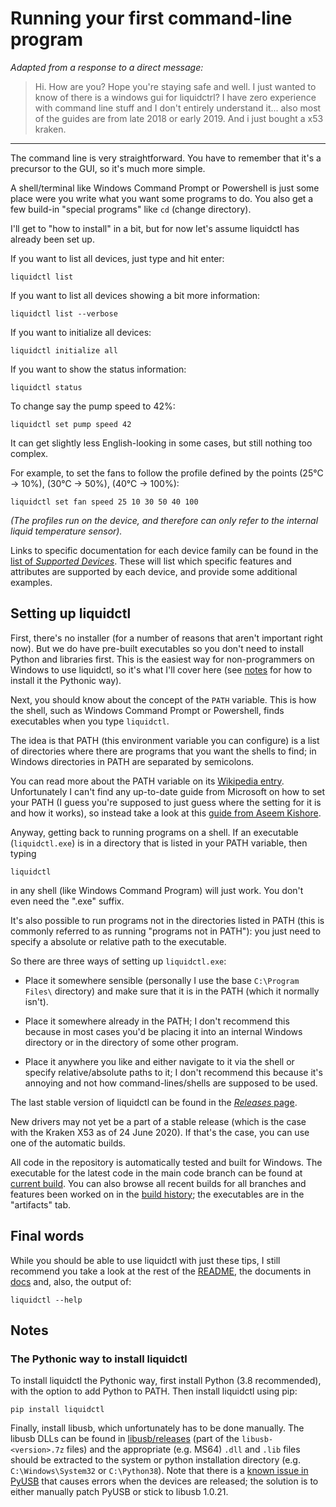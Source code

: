 # Running your first command-line program

_Adapted from a response to a direct message:_

> Hi. How are you? Hope you're staying safe and well. I just wanted to know of
> there is a windows gui for liquidctrl?
> I have zero experience with command line stuff and I don't entirely understand
> it... also most of the guides are from late 2018 or early 2019.
> And i just bought a x53 kraken.

---

The command line is very straightforward.  You have to remember that it's a
precursor to the GUI, so it's much more simple.

A shell/terminal like Windows Command Prompt or Powershell is just some place
were you write what you want some programs to do.  You also get a few build-in
"special programs" like `cd` (change directory).

I'll get to "how to install" in a bit, but for now let's assume liquidctl has
already been set up.

If you want to list all devices, just type and hit enter:

    liquidctl list

If you want to list all devices showing a bit more information:

    liquidctl list --verbose

If you want to initialize all devices:

    liquidctl initialize all

If you want to show the status information:

    liquidctl status

To change say the pump speed to 42%:

    liquidctl set pump speed 42

It can get slightly less English-looking in some cases, but still nothing too
complex.

For example, to set the fans to follow the profile defined by the points (25°C
-> 10%), (30°C -> 50%), (40°C -> 100%):

    liquidctl set fan speed 25 10 30 50 40 100

_(The profiles run on the device, and therefore can only refer to the internal
liquid temperature sensor)._

Links to specific documentation for each device family can be found in the
[list of _Supported Devices_].  These will list which specific features and
attributes are supported by each device, and provide some additional examples.

[list of _Supported Devices_]: ../../README.md#supported-devices

## Setting up liquidctl

First, there's no installer (for a number of reasons that aren't important
right now).  But we do have pre-built executables so you don't need to install
Python and libraries first.  This is the easiest way for non-programmers on
Windows to use liquidctl, so it's what I'll cover here (see [notes] for how to
install it the Pythonic way).

[notes]: #notes

Next, you should know about the concept of the `PATH` variable.  This is how
the shell, such as Windows Command Prompt or Powershell, finds executables when
you type `liquidctl`.

The idea is that PATH (this environment variable you can configure) is a list
of directories where there are programs that you want the shells to find; in
Windows directories in PATH are separated by semicolons.

You can read more about the PATH variable on its [Wikipedia entry].
Unfortunately I can't find any up-to-date guide from Microsoft on how to set
your PATH (I guess you're supposed to just guess where the setting for it is
and how it works), so instead take a look at this [guide from Aseem Kishore].

[Wikipedia entry]: https://en.wikipedia.org/wiki/PATH_(variable)
[guide from Aseem Kishore]: https://helpdeskgeek.com/windows-10/add-windows-path-environment-variable/

Anyway, getting back to running programs on a shell.  If an executable
(`liquidctl.exe`) is in a directory that is listed in your PATH variable, then
typing

    liquidctl

in any shell (like Windows Command Program) will just work.  You don't even
need the ".exe" suffix.

It's also possible to run programs not in the directories listed in PATH (this
is commonly referred to as running "programs not in PATH"): you just need to
specify a absolute or relative path to the executable.

So there are three ways of setting up `liquidctl.exe`:

* Place it somewhere sensible (personally I use the base `C:\Program Files\`
  directory) and make sure that it is in the PATH (which it normally isn't).

* Place it somewhere already in the PATH; I don't recommend this because in
  most cases you'd be placing it into an internal Windows directory or in the
  directory of some other program.

* Place it anywhere you like and either navigate to it via the shell or specify
  relative/absolute paths to it; I don't recommend this because it's annoying
  and not how command-lines/shells are supposed to be used.

The last stable version of liquidctl can be found in the [_Releases_ page].

[_Releases_ page]: https://github.com/jonasmalacofilho/liquidctl/releases

New drivers may not yet be a part of a stable release (which is the case with
the Kraken X53 as of 24 June 2020).  If that's the case, you can use one of the
automatic builds.

All code in the repository is automatically tested and built for Windows.  The
executable for the latest code in the main code branch can be found at [current
build].  You can also browse all recent builds for all branches and features
been worked on in the [build history]; the executables are in the "artifacts"
tab.

[current build]: https://ci.appveyor.com/project/jonasmalacofilho/liquidctl/branch/master/artifacts
[build history]: https://ci.appveyor.com/project/jonasmalacofilho/liquidctl/history

## Final words

While you should be able to use liquidctl with just these tips, I still
recommend you take a look at the rest of the [README], the documents in [docs]
and, also, the output of:

    liquidctl --help

[README]: ../../README.md
[docs]: ..

## Notes

### The Pythonic way to install liquidctl

To install liquidctl the Pythonic way, first install Python (3.8 recommended),
with the option to add Python to PATH.  Then install liquidctl using pip:

    pip install liquidctl

Finally, install libusb, which unfortunately has to be done manually.  The
libusb DLLs can be found in [libusb/releases](https://github.com/libusb/libusb/releases)
(part of the `libusb-<version>.7z` files) and the appropriate (e.g. MS64)
`.dll` and `.lib` files should be extracted to the system or python
installation directory (e.g.  `C:\Windows\System32` or `C:\Python38`).  Note
that there is a [known issue in PyUSB](https://github.com/pyusb/pyusb/pull/227)
that causes errors when the devices are released; the solution is to either
manually patch PyUSB or stick to libusb 1.0.21.
